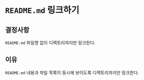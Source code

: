 # `README.md` 링크하기

## 결정사항

`README.md` 파일명 없이 디렉토리까지만 링크한다.

## 이유

`README.md` 내용과 파일 목록이 동시에 보이도록 디렉토리까지만 링크한다.
